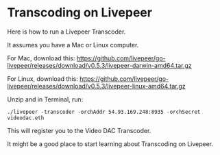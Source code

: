 # Transcoding on Livepeer

Here is how to run a Livepeer Transcoder.

It assumes you have a Mac or Linux computer.

For Mac, download this: https://github.com/livepeer/go-livepeer/releases/download/v0.5.3/livepeer-darwin-amd64.tar.gz

For Linux, download this: https://github.com/livepeer/go-livepeer/releases/download/v0.5.3/livepeer-linux-amd64.tar.gz

Unzip and in Terminal, run:

```
./livepeer -transcoder -orchAddr 54.93.169.248:8935 -orchSecret videodac.eth
```

This will register you to the Video DAC Transcoder.

It might be a good place to start learning about Transcoding on Livepeer.

